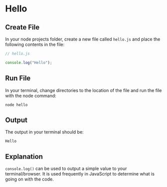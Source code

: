 # Hello

## Create File
In your node projects folder, create a new file called ```hello.js``` and place the following contents in the file:  
  
```JavaScript
// hello.js

console.log("Hello");
```

## Run File
In your terminal, change directories to the location of the file and run the file with the node command:  
  
```
node hello
```

## Output
The output in your terminal should be:
```
Hello
```

## Explanation
```console.log()``` can be used to output a simple value to your terminal/browser. It is used frequently in JavaScript to determine what is going on with the code.
